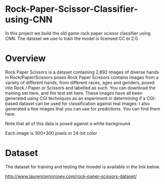 # Rock-Paper-Scissor-Classifier-using-CNN
In this project we build the old game rock paper scissor classifier using CNN. The dataset we use to train the model is  licensed CC bi 2.0

# Overview
Rock Paper Scissors is a dataset containing 2,892 images of diverse hands in Rock/Paper/Scissors poses.Rock Paper Scissors contains images from a variety of different hands,  from different races, ages and genders, posed into Rock / Paper or Scissors and labelled as such. You can download the training set here, and the test set here. These images have all been generated using CGI techniques as an experiment in determining if a CGI-based dataset can be used for classification against real images. I also generated a few images that you can use for predictions. You can find them here.


Note that all of this data is posed against a white background.


Each image is 300×300 pixels in 24-bit color


# Dataset
The dataset for training and testing the moedel is available in the link below.


http://www.laurencemoroney.com/rock-paper-scissors-dataset/
